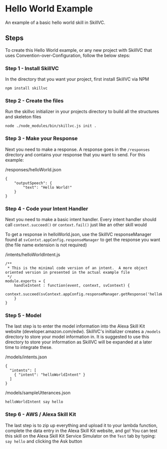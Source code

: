 # Hello World Example

An example of a basic hello world skill in SkillVC.

## Steps

To create this Hello World example, or any new project with SkillVC that uses Convention-over-Configuration, follow the below steps:

### Step 1 - Install SkillVC
In the directory that you want your project, first install SkillVC via NPM 

```npm install skillvc```


### Step 2 - Create the files
Run the skillvc initializer in your projects directory to build all the structures and skeleton files

```node ./node_modules/bin/skillvc.js init .```

### Step 3 - Make your Response
Next you need to make a response.  A response goes in the ```/responses``` directory and contains your response that you want to send. For this example:

/responses/helloWorld.json
```
{
 	"outputSpeech": {
        "text": "Hello World!"
    }
}
```

### Step 4 - Code your Intent Handler
Next you need to make a basic intent handler.  Every intent handler should call ```context.succeed()``` or ```context.fail()```
just like an other skill would

To get a response in helloWorld.json, use the SkillVC responseManager found at ```svContxt.appConfig.responseManager```
to get the response you want (the file name extension is not required)


/intents/helloWorldIntent.js
```
/** 
 * This is the minimal code version of an intent.  A more object oriented version in presented in the actual example file
 */
module.exports = {
	handleIntent : function(event, context, svContext) {
		context.succeed(svContext.appConfig.responseManager.getResponse('helloWorld').renderTell());
	}
}
```
### Step 5 - Model
The last step is to enter the model information into the Alexa Skill Kit website (developer.amazon.com/edw).  SkillVC's initializer
creates a ```/models``` directory to store your model information in.  It is suggested to use this directory to store your 
information as SkillVC will be expanded at a later time to integrate these.

/models/intents.json
```
{
  "intents": [
  	{ "intent": "helloWorldIntent" }
  ]
}
```

/models/sampleUtterances.json
```
helloWorldIntent say hello
```

### Step 6 - AWS / Alexa Skill Kit
The last step is to zip up everything and upload it to your lambda function, complete the data entry in the
Alexa Skill Kit website, and go!
You can test this skill on the Alexa Skill Kit Service Simulator on the ```Test``` tab by typing:
```say hello```
and clicking the Ask button